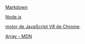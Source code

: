 

[Markdown](https://es.wikipedia.org/wiki/Markdown)

 [Node.js](https://nodejs.org/)

 [motor de JavaScript V8 de Chrome](https://developers.google.com/v8/).

 [Array - MDN](https://developer.mozilla.org/es/docs/Web/JavaScript/Reference/Global_Objects/Array/)